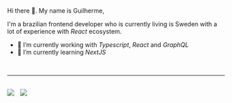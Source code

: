 Hi there 👋. My name is Guilherme,

I'm a brazilian frontend developer who is currently living is Sweden with a lot of experience with _React_ ecosystem.

- 🔭 I’m currently working with _Typescript_, _React_ and _GraphQL_
- 🌱 I’m currently learning _NextJS_

<br />

---

<br />

<div style="display: flex; gap: 1em; align-items: ba;">
  <a href="https://github.com/anuraghazra/github-readme-stats#github-stats-card">
    <img src="https://github-readme-stats.vercel.app/api?username=guilhermespopolin&count_private=true&show_icons=true&hide=stars&theme=react" />
  </a>

  <a href="https://github.com/anuraghazra/github-readme-stats#top-languages-card">
    <img src="https://github-readme-stats.vercel.app/api/top-langs/?username=guilhermespopolin&layout=compact&theme=react" />
  </a>
</div>

